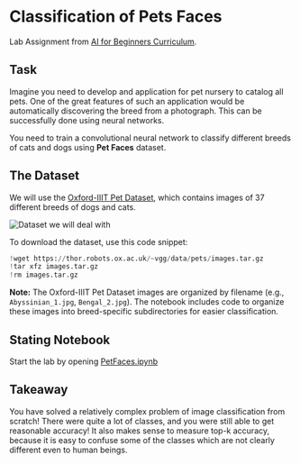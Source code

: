 # Classification of Pets Faces

Lab Assignment from [AI for Beginners Curriculum](https://github.com/microsoft/ai-for-beginners).

## Task

Imagine you need to develop and application for pet nursery to catalog all pets. One of the great features of such an application would be automatically discovering the breed from a photograph. This can be successfully done using neural networks.

You need to train a convolutional neural network to classify different breeds of cats and dogs using **Pet Faces** dataset.

## The Dataset

We will use the [Oxford-IIIT Pet Dataset](https://www.robots.ox.ac.uk/~vgg/data/pets/), which contains images of 37 different breeds of dogs and cats.

![Dataset we will deal with](images/data.png)

To download the dataset, use this code snippet:

```python
!wget https://thor.robots.ox.ac.uk/~vgg/data/pets/images.tar.gz
!tar xfz images.tar.gz
!rm images.tar.gz
```

**Note:** The Oxford-IIIT Pet Dataset images are organized by filename (e.g., `Abyssinian_1.jpg`, `Bengal_2.jpg`). The notebook includes code to organize these images into breed-specific subdirectories for easier classification.

## Stating Notebook

Start the lab by opening [PetFaces.ipynb](PetFaces.ipynb)

## Takeaway

You have solved a relatively complex problem of image classification from scratch! There were quite a lot of classes, and you were still able to get reasonable accuracy! It also makes sense to measure top-k accuracy, because it is easy to confuse some of the classes which are not clearly different even to human beings.
